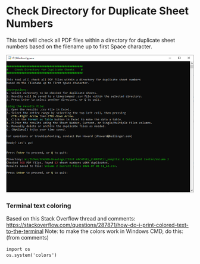 # Check Directory for Duplicate Sheet Numbers

This tool will check all PDF files within a directory for duplicate sheet numbers
based on the filename up to first Space character. 

![Screenshot of tool in use in CMD window](images/window.png)

### Terminal text coloring
Based on this Stack Overflow thread and comments: https://stackoverflow.com/questions/287871/how-do-i-print-colored-text-to-the-terminal
Note: to make the colors work in Windows CMD, do this: (from comments)

```
import os
os.system('colors')
```

